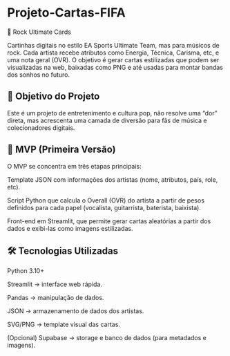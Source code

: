 # Projeto-Cartas-FIFA
🎸 Rock Ultimate Cards

Cartinhas digitais no estilo EA Sports Ultimate Team, mas para músicos de rock.
Cada artista recebe atributos como Energia, Técnica, Carisma, etc, e uma nota geral (OVR).
O objetivo é gerar cartas estilizadas que podem ser visualizadas na web, baixadas como PNG e até usadas para montar bandas dos sonhos no futuro.

## 📌 Objetivo do Projeto

Este é um projeto de entretenimento e cultura pop, não resolve uma “dor” direta, mas acrescenta uma camada de diversão para fãs de música e colecionadores digitais.

## 🚀 MVP (Primeira Versão)

O MVP se concentra em três etapas principais:

Template JSON com informações dos artistas (nome, atributos, país, role, etc).

Script Python que calcula o Overall (OVR) do artista a partir de pesos definidos para cada papel (vocalista, guitarrista, baterista, baixista).

Front-end em Streamlit, que permite gerar cartas aleatórias a partir dos dados e exibi-las como imagens estilizadas.

## 🛠️ Tecnologias Utilizadas

Python 3.10+

Streamlit → interface web rápida.

Pandas → manipulação de dados.

JSON → armazenamento de dados dos artistas.

SVG/PNG → template visual das cartas.

(Opcional) Supabase → storage e banco de dados (para metadados e imagens).
